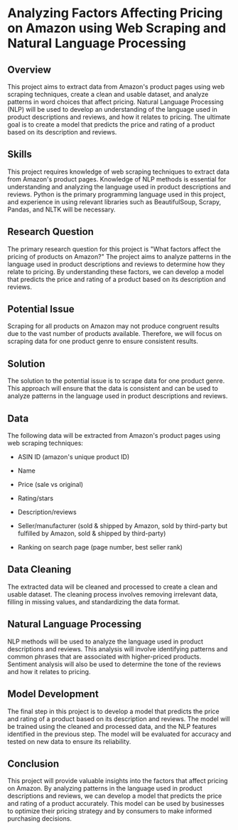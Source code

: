 ﻿# **Analyzing Factors Affecting Pricing on Amazon using Web Scraping and Natural Language Processing**

## **Overview**

This project aims to extract data from Amazon's product pages using web scraping techniques, create a clean and usable dataset, and analyze patterns in word choices that affect pricing. Natural Language Processing (NLP) will be used to develop an understanding of the language used in product descriptions and reviews, and how it relates to pricing. The ultimate goal is to create a model that predicts the price and rating of a product based on its description and reviews.

## **Skills**

This project requires knowledge of web scraping techniques to extract data from Amazon's product pages. Knowledge of NLP methods is essential for understanding and analyzing the language used in product descriptions and reviews. Python is the primary programming language used in this project, and experience in using relevant libraries such as BeautifulSoup, Scrapy, Pandas, and NLTK will be necessary.

## **Research Question**

The primary research question for this project is "What factors affect the pricing of products on Amazon?" The project aims to analyze patterns in the language used in product descriptions and reviews to determine how they relate to pricing. By understanding these factors, we can develop a model that predicts the price and rating of a product based on its description and reviews.

## **Potential Issue**

Scraping for all products on Amazon may not produce congruent results due to the vast number of products available. Therefore, we will focus on scraping data for one product genre to ensure consistent results. 

## **Solution**

The solution to the potential issue is to scrape data for one product genre. This approach will ensure that the data is consistent and can be used to analyze patterns in the language used in product descriptions and reviews.

## **Data**

The following data will be extracted from Amazon's product pages using web scraping techniques:

- ASIN ID (amazon's unique product ID)

- Name

- Price (sale vs original)

- Rating/stars

- Description/reviews

- Seller/manufacturer (sold & shipped by Amazon, sold by third-party but fulfilled by Amazon, sold & shipped by third-party)

- Ranking on search page (page number, best seller rank)

## **Data Cleaning**

The extracted data will be cleaned and processed to create a clean and usable dataset. The cleaning process involves removing irrelevant data, filling in missing values, and standardizing the data format.

## **Natural Language Processing**

NLP methods will be used to analyze the language used in product descriptions and reviews. This analysis will involve identifying patterns and common phrases that are associated with higher-priced products. Sentiment analysis will also be used to determine the tone of the reviews and how it relates to pricing.

## **Model Development**

The final step in this project is to develop a model that predicts the price and rating of a product based on its description and reviews. The model will be trained using the cleaned and processed data, and the NLP features identified in the previous step. The model will be evaluated for accuracy and tested on new data to ensure its reliability.

## **Conclusion**

This project will provide valuable insights into the factors that affect pricing on Amazon. By analyzing patterns in the language used in product descriptions and reviews, we can develop a model that predicts the price and rating of a product accurately. This model can be used by businesses to optimize their pricing strategy and by consumers to make informed purchasing decisions.


